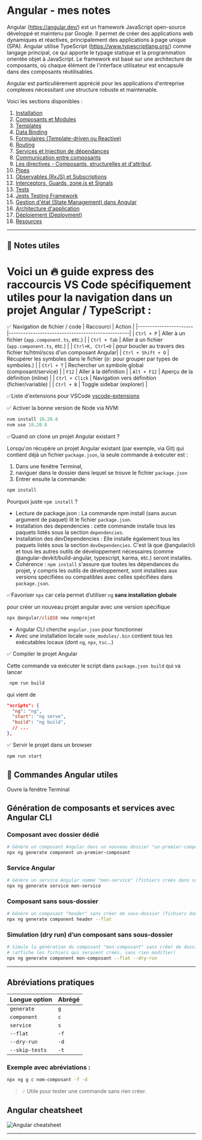 # Angular - mes notes

Angular (https://angular.dev/) est un framework JavaScript open-source développé et maintenu par Google. Il permet de créer des applications web dynamiques et réactives, principalement des applications à page unique (SPA). Angular utilise TypeScript (https://www.typescriptlang.org/) comme langage principal, ce qui apporte le typage statique et la programmation orientée objet à JavaScript. Le framework est basé sur une architecture de composants, où chaque élément de l'interface utilisateur est encapsulé dans des composants réutilisables.


Angular est particulièrement apprécié pour les applications d'entreprise complexes nécessitant une structure robuste et maintenable.

Voici les sections disponibles :

1. [Installation](docs/01-angular-install.md)
2. [Composants et Modules](docs/02-angular-modules-components.md)
3. [Templates](docs/03-angular-templates.md)
4. [Data Binding](docs/04-angular-data-binding.md)
5. [Formulaires (Template-driven ou Reactive)](docs/05-angular-forms.md)
6. [Routing](docs/06-angular-routing.md)
7. [Services et Injection de dépendances](docs/07-angular-services.md)
8. [Communication entre composants](docs/08-angular-component-communication.md)
9. [Les directives - Composants, structurelles et d'attribut](docs/09-angular-custom-directives-guide).
10. [Pipes](docs/10-angular-pipes.md)
11. [Observables (RxJS) et Subscriptions](docs/11-angular-promises-rxjs-observables.md)
12. [Interceptors, Guards, zone.js et Signals](docs/12-angular-interceptors-guards-zonejs-signals.md)
13. [Tests](docs/13-angular-tests.md)
14. [Jests Testing Framework](docs/14-angular-tests-jest.md)
15. [Gestion d'état (State Management) dans Angular](docs/15-angular-state-management.md)
16. [Architecture d'application ](docs/16-angular-architecture.md)
17. [Déploiement (Deployment)](docs/17-angular-deploiement.md)
18. [Resources](docs/18-angular-resources.md)

---

## 📌 Notes utiles



# Voici un 🔥 guide express des raccourcis VS Code spécifiquement utiles pour la navigation dans un projet Angular / TypeScript :

✅ Navigation de fichier / code
| Raccourci             | Action                                           |
|-----------------------|--------------------------------------------------|
| `Ctrl + P`            | Aller à un fichier (`app.component.ts`, etc.)    |
| `Ctrl + Tab`          | Aller à un fichier (`app.component.ts`, etc.)    |
| `Ctrl+K, Ctrl+O`      | pour boucler au travers des fichier ts/html/scss d'un composant Angular|
| `Ctrl + Shift + O`    | Récupérer les symboles dans le fichier (`@:` pour grouper par types de symboles.)    |
| `Ctrl + T`            | Rechercher un symbole global (composant/service) |
| `F12`                 | Aller à la définition                            |
| `Alt + F12`           | Aperçu de la définition (inline)                 |
| `Ctrl + Click`        | Navigation vers définition (fichier/variable)    |
| `Ctrl + B`            | Toggle sidebar (explorer)                        |


✅Liste d'extensions pour VSCode
[vscode-extensions](../tools/list-extensions.txt)


 ✅ Activer la bonne version de Node via NVM: 
```ps
nvm install 18.20.8
nvm use 18.20.8
```

✅Quand on clone un projet Angular existant ?
 
 Lorsqu'on récupère un projet Angular existant (par exemple, via Git) qui contient déjà un fichier `package.json`, la seule commande à exécuter est :
 
 1. Dans une fenêtre Terminal, 
 2. naviguer dans le dossier dans lequel se trouve le fichier `package.json`
 3. Entrer ensuite la commande:
 ```bash
 npm install
 ```
 Pourquoi juste `npm install` ?

* Lecture de package.json : La commande npm install (sans aucun argument de paquet) lit le fichier `package.json`.
* Installation des dependencies : cette commande installe tous les paquets listés sous la section `dependencies`.
* Installation des devDependencies : Elle installe également tous les paquets listés sous la section `devDependencies`. C'est là que @angular/cli et tous les autres outils de développement nécessaires (comme @angular-devkit/build-angular, typescript, karma, etc.) seront installés.
* Cohérence : `npm install` s'assure que toutes les dépendances du projet, y compris les outils de développement, sont installées aux versions spécifiées ou compatibles avec celles spécifiées dans `package.json`.

✅Favoriser `npx` car cela permet d’utiliser `ng` **sans installation globale**

pour créer un nouveau projet angular avec une version spécifique
```ps
npx @angular/cli@18 new nomprojet
```
- Angular CLI cherche `angular.json` pour fonctionner
- Avec une installation locale `node_modules/.bin` contient tous les exécutables locaux (dont `ng`, `npx`, `tsc`...)

✅ Compiler le projet Angular

Cette commande va exécuter le script dans `package.json build` qui va lancer
```bash
 npm run build 
 ```
qui vient de
```json
"scripts": {
  "ng": "ng",
  "start": "ng serve",
  "build": "ng build",
  // ...
},
```

 ✅ Servir le projet dans un browser
 ```bash
 npm run start
 ```

## 🧪 Commandes Angular utiles
Ouvre la fenêtre Terminal

## Génération de composants et services avec Angular CLI

### Composant avec dossier dédié
```bash
# Génère un composant Angular dans un nouveau dossier "un-premier-composant"
npx ng generate component un-premier-composant
```

### Service Angular
```bash
# Génère un service Angular nommé "mon-service" (fichiers créés dans src/app)
npx ng generate service mon-service
```

### Composant sans sous-dossier
```bash
# Génère un composant "header" sans créer de sous-dossier (fichiers dans le dossier courant)
npx ng generate component header --flat
```

### Simulation (dry run) d’un composant sans sous-dossier
```bash
# Simule la génération du composant "mon-composant" sans créer de dossier
# (affiche les fichiers qui seraient créés, sans rien modifier)
npx ng generate component mon-composant --flat --dry-run
```

---

## Abréviations pratiques

| Longue option              | Abrégé  |
|---------------------------|---------|
| `generate`                | `g`     |
| `component`               | `c`     |
| `service`                 | `s`     |
| `--flat`                  | `-f`    |
| `--dry-run`               | `-d`    |
| `--skip-tests`            | `-t`    |

### Exemple avec abréviations :
```bash
npx ng g c nom-composant -f -d
```

> 💡 Utile pour tester une commande sans rien créer.



## Angular cheatsheet
![Angular cheatsheet](images/angular-cli-cheat-sheet.9X-IsgXf_yph9l.webp)

---

